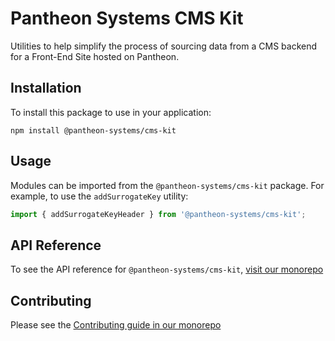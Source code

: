 # Pantheon Systems CMS Kit

Utilities to help simplify the process of sourcing data from a CMS backend for a
Front-End Site hosted on Pantheon.

## Installation

To install this package to use in your application:

`npm install @pantheon-systems/cms-kit`

## Usage

Modules can be imported from the `@pantheon-systems/cms-kit` package. For
example, to use the `addSurrogateKey` utility:

```js
import { addSurrogateKeyHeader } from '@pantheon-systems/cms-kit';
```

## API Reference

To see the API reference for `@pantheon-systems/cms-kit`,
[visit our monorepo](https://github.com/pantheon-systems/decoupled-kit-js/blob/canary/web/docs/Packages/cms-kit/modules.md)

## Contributing

Please see the
[Contributing guide in our monorepo](https://github.com/pantheon-systems/decoupled-kit-js/blob/canary/CONTRIBUTING.md)
